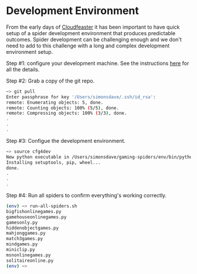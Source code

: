 # Development Environment

From the early days of [Cloudfeaster](https://www.cloudfeaster.com) it
has been important to have quick setup of a spider development environment
that produces predictable outcomes. Spider development can be challenging
enough and we don't need to add to this challenge with a long and complex
development environment setup.

Step #1: configure your development machine.
See the instructions [here](https://github.com/simonsdave/cloudfeaster/blob/master/docs/spider_authors.md#spider-development-environment) for all the details.

Step #2: Grab a copy of the git repo.

```bash
~> git pull
Enter passphrase for key '/Users/simonsdave/.ssh/id_rsa':
remote: Enumerating objects: 5, done.
remote: Counting objects: 100% (5/5), done.
remote: Compressing objects: 100% (3/3), done.
.
.
.
```

Step #3: Configue the development environment.

```bash
~> source cfg4dev
New python executable in /Users/simonsdave/gaming-spiders/env/bin/python
Installing setuptools, pip, wheel...
done.
.
.
.
```

Step #4: Run all spiders to confirm everything's working correctly.

```bash
(env) ~> run-all-spiders.sh
bigfishonlinegames.py
gamehouseonlinegames.py
gamesonly.py
hiddenobjectgames.py
mahjonggames.py
match3games.py
mindgames.py
miniclip.py
msnonlinegames.py
solitaireonline.py
(env) ~>
```
